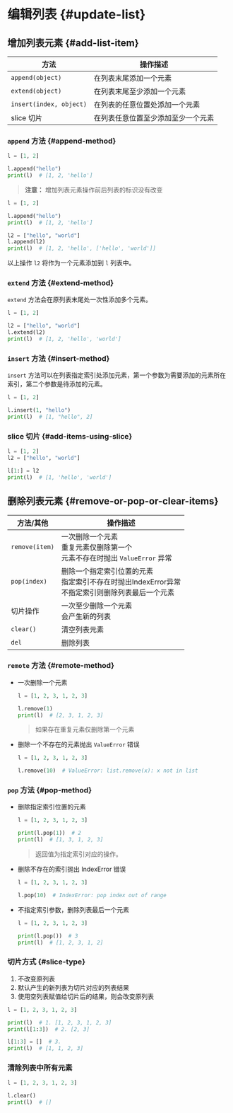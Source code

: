 # 编辑列表 {#update-list}

## 增加列表元素 {#add-list-item}

| 方法 | 操作描述 |
|----------|--|
| `append(object)` | 在列表末尾添加一个元素 |
| `extend(object)` | 在列表末尾至少添加一个元素 |
| `insert(index, object)` | 在列表的任意位置处添加一个元素 |
| slice 切片 | 在列表任意位置至少添加至少一个元素 |

### `append` 方法 {#append-method}

```python {3}
l = [1, 2]

l.append("hello")
print(l)  # [1, 2, 'hello']
```

> **注意：** 增加列表元素操作前后列表的标识没有改变

```python {8}
l = [1, 2]

l.append("hello")
print(l)  # [1, 2, 'hello']

l2 = ["hello", "world"]
l.append(l2)
print(l)  # [1, 2, 'hello', ['hello', 'world']]
```

以上操作 `l2` 将作为一个元素添加到 `l` 列表中。

### `extend` 方法 {#extend-method}

`extend` 方法会在原列表末尾处一次性添加多个元素。

```python {5 }
l = [1, 2]

l2 = ["hello", "world"]
l.extend(l2)
print(l)  # [1, 2, 'hello', 'world']
```

### `insert` 方法 {#insert-method}

`insert` 方法可以在列表指定索引处添加元素，第一个参数为需要添加的元素所在索引，第二个参数是待添加的元素。

```python
l = [1, 2]

l.insert(1, "hello")
print(l)  # [1, "hello", 2] 
```

### slice 切片 {#add-items-using-slice}

```python
l = [1, 2]
l2 = ["hello", "world"]

l[1:] = l2
print(l)  # [1, 'hello', 'world']
```

## 删除列表元素 {#remove-or-pop-or-clear-items}

| 方法/其他 | 操作描述 |
|----------|--|
| `remove(item)` | 一次删除一个元素<br />重复元素仅删除第一个<br />元素不存在时抛出 `ValueError` 异常 |
| `pop(index)` | 删除一个指定索引位置的元素<br />指定索引不存在时抛出IndexError异常<br />不指定索引则删除列表最后一个元素 |
| 切片操作 | 一次至少删除一个元素<br />会产生新的列表 |
| `clear()` | 清空列表元素 |
| `del` | 删除列表 |

### `remote` 方法 {#remote-method}

- 一次删除一个元素
    ```python
    l = [1, 2, 3, 1, 2, 3]

    l.remove(1)
    print(l)  # [2, 3, 1, 2, 3]
    ```
  > 如果存在重复元素仅删除第一个元素

- 删除一个不存在的元素抛出 `ValueError` 错误
    ```python
    l = [1, 2, 3, 1, 2, 3]

    l.remove(10)  # ValueError: list.remove(x): x not in list
    ```

### `pop` 方法 {#pop-method}

- 删除指定索引位置的元素
    ```python
    l = [1, 2, 3, 1, 2, 3]

    print(l.pop(1))  # 2
    print(l)  # [1, 3, 1, 2, 3]
    ```
  > 返回值为指定索引对应的操作。

- 删除不存在的索引抛出 IndexError 错误
    ```python
    l = [1, 2, 3, 1, 2, 3]

    l.pop(10)  # IndexError: pop index out of range
    ```

- 不指定索引参数，删除列表最后一个元素
    ```python
    l = [1, 2, 3, 1, 2, 3]

    print(l.pop())  # 3
    print(l)  # [1, 2, 3, 1, 2]
    ```
  
### 切片方式 {#slice-type}

1. 不改变原列表
2. 默认产生的新列表为切片对应的列表结果
3. 使用空列表赋值给切片后的结果，则会改变原列表

```python
l = [1, 2, 3, 1, 2, 3]

print(l)  # 1. [1, 2, 3, 1, 2, 3]
print(l[1:3])  # 2. [2, 3]

l[1:3] = []  # 3.
print(l)  # [1, 1, 2, 3]
```

###  清除列表中所有元素

```python
l = [1, 2, 3, 1, 2, 3]

l.clear()
print(l)  # []
```
